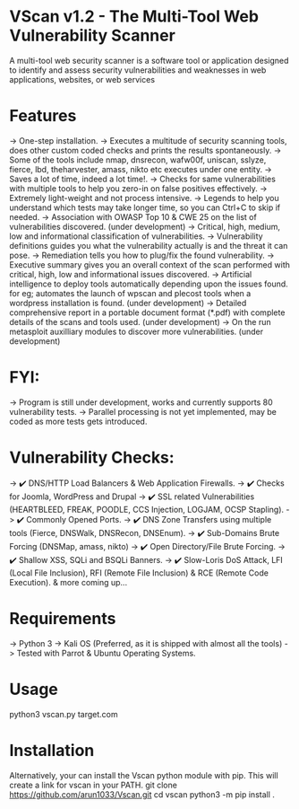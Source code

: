 # VScan v1.2 - The Multi-Tool Web Vulnerability Scanner

A multi-tool web security scanner is a software tool or application designed to identify and assess security vulnerabilities and weaknesses in web applications, websites, or web services

# Features
-> One-step installation.
-> Executes a multitude of security scanning tools, does other custom coded checks and prints the results spontaneously.
-> Some of the tools include nmap, dnsrecon, wafw00f, uniscan, sslyze, fierce, lbd, theharvester, amass, nikto etc executes under one entity.
-> Saves a lot of time, indeed a lot time!.
-> Checks for same vulnerabilities with multiple tools to help you zero-in on false positives effectively.
-> Extremely light-weight and not process intensive.
-> Legends to help you understand which tests may take longer time, so you can Ctrl+C to skip if needed.
-> Association with OWASP Top 10 & CWE 25 on the list of vulnerabilities discovered. (under development)
-> Critical, high, medium, low and informational classification of vulnerabilities.
-> Vulnerability definitions guides you what the vulnerability actually is and the threat it can pose.
-> Remediation tells you how to plug/fix the found vulnerability.
-> Executive summary gives you an overall context of the scan performed with critical, high, low and informational issues discovered.
-> Artificial intelligence to deploy tools automatically depending upon the issues found. for eg; automates the launch of wpscan and plecost tools when a wordpress installation is found. (under development)
-> Detailed comprehensive report in a portable document format (*.pdf) with complete details of the scans and tools used. (under development)
-> On the run metasploit auxilliary modules to discover more vulnerabilities. (under development)

# FYI:
-> Program is still under development, works and currently supports 80 vulnerability tests.
-> Parallel processing is not yet implemented, may be coded as more tests gets introduced.

# Vulnerability Checks:
-> ✔️ DNS/HTTP Load Balancers & Web Application Firewalls.
-> ✔️ Checks for Joomla, WordPress and Drupal
-> ✔️ SSL related Vulnerabilities (HEARTBLEED, FREAK, POODLE, CCS Injection, LOGJAM, OCSP Stapling).
-> ✔️ Commonly Opened Ports.
-> ✔️ DNS Zone Transfers using multiple tools (Fierce, DNSWalk, DNSRecon, DNSEnum).
-> ✔️ Sub-Domains Brute Forcing (DNSMap, amass, nikto)
-> ✔️ Open Directory/File Brute Forcing.
-> ✔️ Shallow XSS, SQLi and BSQLi Banners.
-> ✔️ Slow-Loris DoS Attack, LFI (Local File Inclusion), RFI (Remote File Inclusion) & RCE (Remote Code Execution).
& more coming up...

# Requirements
-> Python 3
-> Kali OS (Preferred, as it is shipped with almost all the tools)
-> Tested with Parrot & Ubuntu Operating Systems.

# Usage
python3 vscan.py target.com

# Installation
Alternatively, your can install the Vscan python module with pip. This will create a link for vscan in your PATH.
git clone https://github.com/arun1033/Vscan.git
cd vscan
python3 -m pip install .
